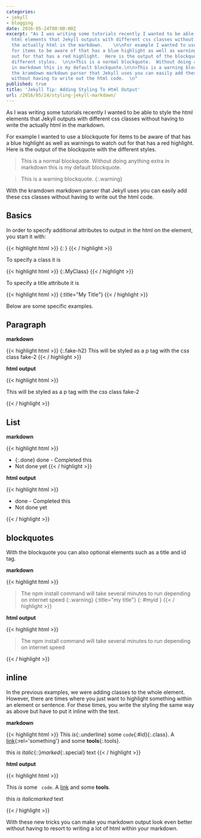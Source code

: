 ```yaml
---
categories:
- jekyll
- blogging
date: 2016-05-24T00:00:00Z
excerpt: "As I was writing some tutorials recently I wanted to be able to style the
  html elements that Jekyll outputs with different css classes without having to write
  the actually html in the markdown.    \n\nFor example I wanted to use a blockquote
  for items to be aware of that has a blue highlight as well as warnings to watch
  out for that has a red highlight.  Here is the output of the blockquote with the
  different styles.  \n\n>This is a normal blockquote.  Without doing anything extra
  in markdown this is my default blockquote.\n\n>This is a warning blockquote.\n{:.warning}\n\nWith
  the kramdown markdown parser that Jekyll uses you can easily add these css classes
  without having to write out the html code.  \n"
published: true
title: 'Jekyll Tip: Adding Styling To Html Output'
url: /2016/05/24/styling-jekyll-markdown/
---
```


As I was writing some tutorials recently I wanted to be able to style the html elements that Jekyll outputs with different css classes without having to write the actually html in the markdown.    

For example I wanted to use a blockquote for items to be aware of that has a blue highlight as well as warnings to watch out for that has a red highlight.  Here is the output of the blockquote with the different styles.  

>This is a normal blockquote.  Without doing anything extra in markdown this is my default blockquote.

>This is a warning blockquote.
{:.warning}

With the kramdown markdown parser that Jekyll uses you can easily add these css classes without having to write out the html code.  

## Basics

In order to specify additional attributes to output in the html on the element, you start it with:  

{{< highlight html >}}
{: }
{{< / highlight >}}
    
To specify a class it is 

{{< highlight html >}}
{:.MyClass}
{{< / highlight >}}
     
To specify a title attribute it is 

{{< highlight html >}}
{:title="My Title"}
{{< / highlight >}}
    
Below are some specific examples.
            
## Paragraph

**markdown**

{{< highlight html >}}
{:.fake-h2}
This will be styled as a p tag with the css class fake-2
{{< / highlight >}}

**html output** 

{{< highlight html >}}
<p class="fake-h2">This will be styled as a p tag with the css class fake-2</p>
{{< / highlight >}}

## List

**markdown**

{{< highlight html >}}
* {:.done} done - Completed this
* Not done yet
{{< / highlight >}}

**html output**

{{< highlight html >}}
<ul>
    <li class="done">done - Completed this</li>
    <li>Not done yet</li>
</ul>
{{< / highlight >}}

## blockquotes

With the blockquote you can also optional elements such as a title and id tag. 

**markdown**

{{< highlight html >}}
> The npm install command will take several minutes to run depending on internet speed
{:.warning}
{:title="my title"}
{: #myid }
{{< / highlight >}}

**html output**

{{< highlight html >}}
<blockquote class="warning" id="myid" title="my title">
    The npm install command will take several minutes to run depending on internet speed
</blockquote>
{{< / highlight >}}

## inline

In the previous examples, we were adding classes to the whole element.  However, there are times where you just want to highlight something within an element or sentence.  For these times, you write the styling the same way as above but have to put it inline with the text.    

**markdown**

{{< highlight html >}}
This *is*{:.underline} some `code`{:#id}{:.class}.
A [link](google.com){:rel='something'} and some **tools**{:.tools}.

this *is italic*{::}*marked*{:.special} text
{{< / highlight >}}

**html output**

{{< highlight html >}}
<p>This <em class="underline">is</em> some <code id="id" class="class highlighter-rouge"> code</code>.
A <a href="google.com" rel="something">link</a> and some <strong class="tools">tools</strong>.</p>

<p>this <em>is italic</em><em class="special">marked</em> text</p>
{{< / highlight >}}

With these new tricks you can make you markdown output look even better without having to resort to writing a lot of html within your markdown.  
